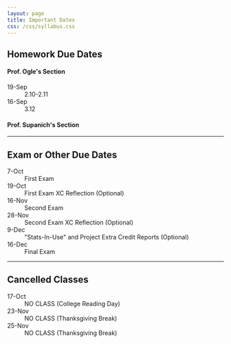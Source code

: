 ```yaml
---
layout: page
title: Important Dates
css: /css/syllabus.css
---
```


## Homework Due Dates

<div class="container">
  <div class="row">
    <div class="col-sm-5">
      <h4>Prof. Ogle's Section</h4>
      <dl class="dl-horizontal">
      <dt>19-Sep</dt><dd>2.10-2.11</dd>
      <dt>16-Sep</dt><dd>3.12</dd>
<!---
      <dt>16-Sep</dt><dd>1.27-1.35</dd>
--->
      </dl>
    </div>
    <div class="col-sm-5">
      <h4>Prof. Supanich's Section</h4>
      <dl class="dl-horizontal">
      </dl>
    </div>
    <div class="col-sm-2">
    </div>
  </div>
</div>

---- 

## Exam or Other Due Dates
<dl class="dl-horizontal">
<!---
-->
<dt>7-Oct</dt><dd>First Exam</dd>
<dt>19-Oct</dt><dd>First Exam XC Reflection (Optional)</dd>
<dt>16-Nov</dt><dd>Second Exam</dd>
<dt>28-Nov</dt><dd>Second Exam XC Reflection (Optional)</dd>
<dt>9-Dec</dt><dd>"Stats-In-Use" and Project Extra Credit Reports (Optional)</dd>
<dt>16-Dec</dt><dd>Final Exam</dd>
</dl>

---- 

## Cancelled Classes
<dl class="dl-horizontal">
<dt>17-Oct</dt><dd>NO CLASS (College Reading Day)</dd>
<dt>23-Nov</dt><dd>NO CLASS (Thanksgiving Break)</dd>
<dt>25-Nov</dt><dd>NO CLASS (Thanksgiving Break)</dd>
<!---
--->
</dl>

